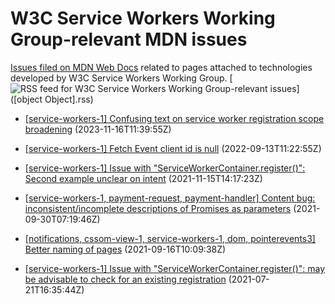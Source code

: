 # W3C Service Workers Working Group-relevant MDN issues

[Issues filed on MDN Web Docs](https://github.com/mdn/content/issues) related to pages attached to technologies developed by W3C Service Workers Working Group. [![RSS feed for W3C Service Workers Working Group-relevant issues](https://www.w3.org/QA/2007/04/feed_icon)]([object Object].rss)

* [\[service-workers-1\] Confusing text on service worker registration scope broadening](https://github.com/mdn/content/issues/30306) (2023-11-16T11:39:55Z)
  
* [\[service-workers-1\] Fetch Event client id is null](https://github.com/mdn/content/issues/20657) (2022-09-13T11:22:55Z)
  
* [\[service-workers-1\] Issue with "ServiceWorkerContainer.register()": Second example unclear on intent](https://github.com/mdn/content/issues/10547) (2021-11-15T14:17:23Z)
  
* [\[service-workers-1, payment-request, payment-handler\] Content bug: inconsistent/incomplete descriptions of Promises as parameters](https://github.com/mdn/content/issues/9362) (2021-09-30T07:19:46Z)
  
* [\[notifications, cssom-view-1, service-workers-1, dom, pointerevents3\] Better naming of pages](https://github.com/mdn/content/issues/8977) (2021-09-16T10:09:38Z)
  
* [\[service-workers-1\] Issue with "ServiceWorkerContainer.register()": may be advisable to check for an existing registration](https://github.com/mdn/content/issues/7138) (2021-07-21T16:35:44Z)
  
